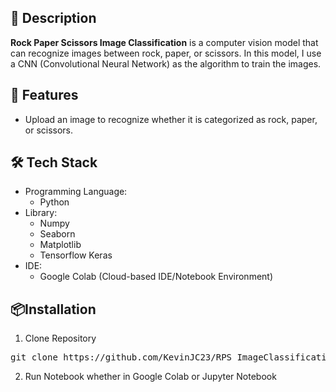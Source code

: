 ## 📌 Description
**Rock Paper Scissors Image Classification** is a computer vision model that can recognize images between rock, paper, or scissors. In this model, I use a CNN (Convolutional Neural Network) as the algorithm to train the images.

## 🚀 Features
- Upload an image to recognize whether it is categorized as rock, paper, or scissors.

## 🛠️ Tech Stack
- Programming Language:
  - Python
- Library:
  - Numpy
  - Seaborn
  - Matplotlib
  - Tensorflow Keras
- IDE:
  - Google Colab (Cloud-based IDE/Notebook Environment)

## 📦Installation
1. Clone Repository
<pre>git clone https://github.com/KevinJC23/RPS_ImageClassification.git</pre>
2. Run Notebook whether in Google Colab or Jupyter Notebook
